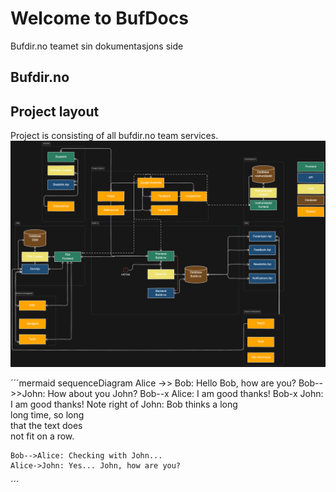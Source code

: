 # Welcome to BufDocs

Bufdir.no teamet sin dokumentasjons side

## Bufdir.no



## Project layout

Project is consisting of all bufdir.no team services.
![Bufdir.no diagram](images/image.png)


´´´mermaid
sequenceDiagram
    Alice ->> Bob: Hello Bob, how are you?
    Bob-->>John: How about you John?
    Bob--x Alice: I am good thanks!
    Bob-x John: I am good thanks!
    Note right of John: Bob thinks a long<br/>long time, so long<br/>that the text does<br/>not fit on a row.

    Bob-->Alice: Checking with John...
    Alice->John: Yes... John, how are you?
´´´
